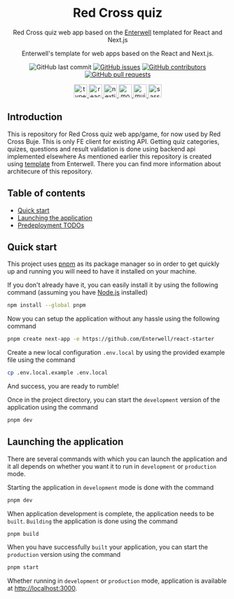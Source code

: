 <h1 align="center">  
  Red Cross quiz
</h1>

<div align="center">
  <p>Red Cross quiz web app based on the <a href="https://github.com/Enterwell/react-starter">Enterwell</a> templated for React and Next.js</p>
  <p>Enterwell's template for web apps based on the React and Next.js.</p>
<div>

  ![GitHub last commit](https://img.shields.io/github/last-commit/antonKrizmanic/quiz?label=Last%20commit)
  [![GitHub issues](https://img.shields.io/github/issues/antonKrizmanic/quiz?color=0088ff)](https://github.com/antonKrizmanic/quiz/issues)
  [![GitHub contributors](https://img.shields.io/github/contributors/antonKrizmanic/quiz)](https://github.com/antonKrizmanic/quiz/graphs/contributors)
  [![GitHub pull requests](https://img.shields.io/github/issues-pr/antonKrizmanic/quiz?color=0088ff)](https://github.com/antonKrizmanic/quiz/pulls)

  </div>
  <div>
    <a href="https://www.typescriptlang.org/" target="_blank">
      <img src="https://cdn.jsdelivr.net/gh/devicons/devicon/icons/typescript/typescript-original.svg" alt="typescript" width="30" />
    </a>
    <a href="https://reactjs.org/" target="_blank">
      <img src="https://cdn.jsdelivr.net/gh/devicons/devicon/icons/react/react-original-wordmark.svg" alt="react" width="30" />
    </a>
    <a href="https://nextjs.org/" target="_blank">
      <img src="https://user-images.githubusercontent.com/643171/203530354-f898ddfc-864f-460e-9780-4f3717256130.png" alt="nextjs" width="30" />
    </a>
    <a href="https://mobx.js.org/README.html" target="_blank">
      <img src="https://mobx.js.org/assets/mobx.png" alt="mobx" width="30" />
    </a>
    <a href="https://mui.com/" target="_blank">
      <img src="https://cdn.jsdelivr.net/gh/devicons/devicon/icons/materialui/materialui-original.svg" alt="mui" width="30" />
    </a>
    <a href="https://sass-lang.com/" target="_blank">
      <img src="https://cdn.jsdelivr.net/gh/devicons/devicon/icons/sass/sass-original.svg" alt="sass" width="30" />
    </a>        
  </div>
</div>

## Introduction

This is repository for Red Cross quiz web app/game, for now used by Red Cross Buje. This is only FE  client for existing API. Getting quiz categories, quizes, questions and result validation is done using backend api implemented elsewhere
As mentioned earlier this repository is created using <a href="https://github.com/Enterwell/react-starter/blob/main/.github/workflows/codeql-analysis.yml">template</a> from Enterwell. There you can find more information about architecure of this repository.

## Table of contents

* [Quick start](#quick-start)
* [Launching the application](#launching-the-application)
* [Predeployment TODOs](#predeployment-todos)

## Quick start

This project uses [pnpm](https://pnpm.io/) as its package manager so in order to get quickly up and running you will need to have it installed on your machine.

If you don't already have it, you can easily install it by using the following command (assuming you have [Node.js](https://nodejs.org/en/) installed)

```bash
npm install --global pnpm
```

Now you can setup the application without any hassle using the following command

```bash
pnpm create next-app -e https://github.com/Enterwell/react-starter
```

Create a new local configuration `.env.local` by using the provided example file using the command

```bash
cp .env.local.example .env.local
```

And success, you are ready to rumble!

Once in the project directory, you can start the `development` version of the application using the command

```bash
pnpm dev
```

## Launching the application

There are several commands with which you can launch the application and it all depends on whether you want it to run in `development` or `production` mode.

Starting the application in `development` mode is done with the command

```bash
pnpm dev
```

When application development is complete, the application needs to be `built`. `Building` the application is done using the command

```bash
pnpm build
```

When you have successfully `built` your application, you can start the `production` version using the command

```bash
pnpm start
```

Whether running in `development` or `production` mode, application is available at [http://localhost:3000](http://localhost:3000).

</br>